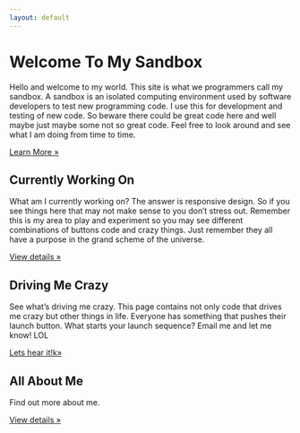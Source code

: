 ```yaml
---
layout: default
---
```



<!-- Main hero unit for a primary marketing message or call to action -->

<h1>Welcome To My Sandbox</h1>
<p>Hello and welcome to my world. This site is what we programmers call my sandbox. A sandbox is an isolated computing environment used by software developers to test new programming code. I use this for development and testing of new code. So beware there could be great code here and well maybe just maybe some not so great code. Feel free to look around and see what I am doing from time to time.</p>

<p><a class="btn btn-primary btn-large" href="http://en.wikipedia.org/wiki/Sandbox_(software_development)">Learn More &raquo;</a></p>




<div class="row">
<div class="span4">
<h2>Currently Working On</h2>
<p>What am I currently working on? The answer is responsive design. So if you see things here that may not make sense to you don’t stress out. Remember this is my area to play and experiment so you may see different combinations of buttons code and crazy things. Just remember they all have a purpose in the grand scheme of the universe.</p>
<p><a class="btn" href="http://rogeruvyn.github.com/personal/projects.html">View details &raquo;</a></p>
</div>
<div class="span4">
<h2>Driving Me Crazy</h2>
<p>See what’s driving me crazy. This page contains not only code that drives me crazy but other things in life. Everyone has something that pushes their launch button. What starts your launch sequence? Email me and let me know! LOL</p>
<p><a class="btn" href="http://rogeruvyn.github.com/personal/crazy.html">Lets hear it!k&raquo;</a></p>
</div>
<div class="span4">
<h2>All About Me</h2>
<p>Find out more about me.</p>
<p><a class="btn" href="personal/interests.html">View details &raquo;</a></p>
</div>
</div>
